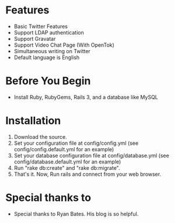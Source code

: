 # Features

 * Basic Twitter Features
 * Support LDAP authentication
 * Support Gravatar
 * Support Video Chat Page (With OpenTok)
 * Simultaneous writing on Twitter
 * Default language is English

# Before You Begin

 * Install Ruby, RubyGems, Rails 3, and a database like MySQL

# Installation

 1. Download the source.
 2. Set your configuration file at config/config.yml (see config/config.default.yml for an example)
 3. Set your database configuration file at config/database.yml (see config/database.default.yml for an example)
 4. Run "rake db:create" and "rake db:migrate".
 5. That's it. Now, Run rails and connect from your web browser.

# Special thanks to

 * Special thanks to Ryan Bates. His blog is so helpful.